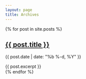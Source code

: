 ```yaml
---
layout: page
title: Archives
---
```


{% for post in site.posts %}
<div class="post">
  <h2>
    <a class="post-link" href="{{ post.url }}">{{ post.title }}</a>
  </h2>
  <p class="post-meta"><time datetime="{{ post.date | date_to_xmlschema }}" itemprop="datePublished">{{ post.date | date: "%b %-d, %Y" }}</time></p>
  {{ post.excerpt }}
</div>
{% endfor %}
